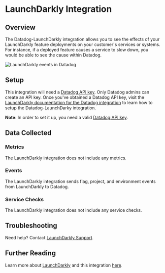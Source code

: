 # LaunchDarkly Integration

## Overview

The Datadog-LaunchDarkly integration allows you to see the effects of your LaunchDarkly feature deployments on your customer's services or systems. For instance, if a deployed feature causes a service to slow down, you would be able to see the cause within Datadog.

![LaunchDarkly events in Datadog][2]

## Setup

This integration will need a [Datadog API key][1]. Only Datadog admins can create an API key. Once you've obtained a Datadog API key, visit the [LaunchDarkly documentation for the Datadog integration][3] to learn how to setup the Datadog-LaunchDarky integration.

**Note**: In order to set it up, you need a valid [Datadog API key][1].

## Data Collected

### Metrics

The LaunchDarkly integration does not include any metrics.

### Events

The LaunchDarkly integration sends flag, project, and environment events from LaunchDarkly to Datadog.

### Service Checks

The LaunchDarkly integration does not include any service checks.

## Troubleshooting

Need help? Contact [LaunchDarkly Support][4].

## Further Reading

Learn more about [LaunchDarkly][5] and this integration [here][3].

[1]: https://app.datadoghq.com/account/settings#api
[2]: https://raw.githubusercontent.com/DataDog/integrations-extras/master/launchdarkly/assets/images/ld-datadog-hover.gif
[3]: https://docs.launchdarkly.com/docs/datadog
[4]: https://support.launchdarkly.com/hc/en-us/requests/new
[5]: https://launchdarkly.com
